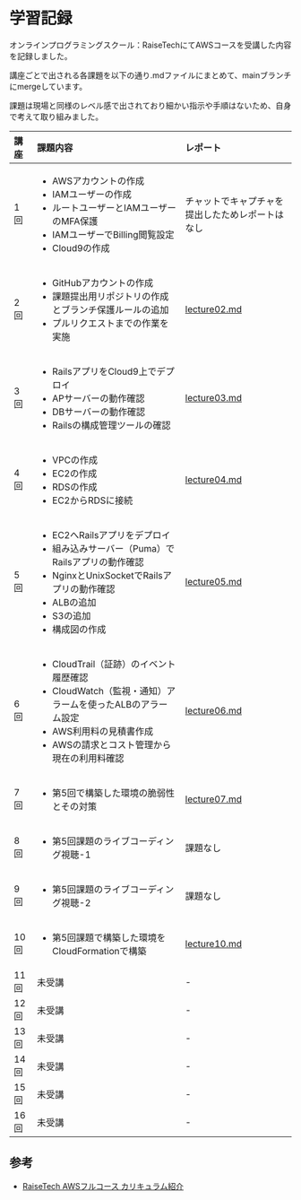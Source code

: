 # 学習記録
オンラインプログラミングスクール：RaiseTechにてAWSコースを受講した内容を記録しました。

講座ごとで出される各課題を以下の通り.mdファイルにまとめて、mainブランチにmergeしています。

課題は現場と同様のレベル感で出されており細かい指示や手順はないため、自身で考えて取り組みました。

| 講座 |課題内容|レポート|
|:---|:---|:---|
|1回  |<ul><li>AWSアカウントの作成<li>IAMユーザーの作成<li>ルートユーザーとIAMユーザーのMFA保護<li>IAMユーザーでBilling閲覧設定<li>Cloud9の作成|チャットでキャプチャを提出したためレポートはなし|
|2回  |<ul><li>GitHubアカウントの作成<li>課題提出用リポジトリの作成とブランチ保護ルールの追加<li>プルリクエストまでの作業を実施|[lecture02.md](lecture02.md)|
|3回  |<ul><li>RailsアプリをCloud9上でデプロイ<li>APサーバーの動作確認<li>DBサーバーの動作確認<li>Railsの構成管理ツールの確認|[lecture03.md](lecture03.md)|
|4回  |<ul><li>VPCの作成<li>EC2の作成<li>RDSの作成<li>EC2からRDSに接続|[lecture04.md](lecture04.md)|
|5回  |<ul><li>EC2へRailsアプリをデプロイ<li>組み込みサーバー（Puma）でRailsアプリの動作確認<li>NginxとUnixSocketでRailsアプリの動作確認<li>ALBの追加<li>S3の追加<li>構成図の作成|[lecture05.md](lecture05.md)|
|6回  |<ul><li>CloudTrail（証跡）のイベント履歴確認<li>CloudWatch（監視・通知）アラームを使ったALBのアラーム設定<li>AWS利用料の見積書作成<li>AWSの請求とコスト管理から現在の利用料確認|[lecture06.md](lecture06.md)|
|7回  |<ul><li>第5回で構築した環境の脆弱性とその対策|[lecture07.md](lecture07.md)|
|8回  |<ul><li>第5回課題のライブコーディング視聴-1|課題なし|
|9回  |<ul><li>第5回課題のライブコーディング視聴-2|課題なし|
|10回    |<ul><li>第5回課題で構築した環境をCloudFormationで構築|[lecture10.md](lecture10.md)|
|11回    |未受講|-|
|12回    |未受講|-|
|13回    |未受講|-|
|14回    |未受講|-|
|15回    |未受講|-|
|16回    |未受講|-|

## 参考
* [RaiseTech AWSフルコース カリキュラム紹介](https://raise-tech.net/courses-lp/aws-full-course?ct_89cd25b6o967co04=1.1.365.Cd6GjEkEHTKgyHCK.365.Ct1-k4a0PTX7ImIO.C96GjEkEHTKgyHCK.null&cats_direct=true&catsConversionApi=true#:~:text=%E3%81%97%E3%81%A6%E3%81%84%E3%81%BE%E3%81%99%E3%80%82-,%E3%82%AB%E3%83%AA%E3%82%AD%E3%83%A5%E3%83%A9%E3%83%A0%E7%B4%B9%E4%BB%8B,-Web%E3%82%A2%E3%83%97%E3%83%AA%E3%82%92)
